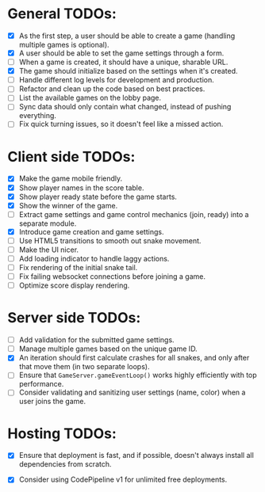 # General TODOs:

- [x] As the first step, a user should be able to create a game (handling multiple games is optional).
- [x] A user should be able to set the game settings through a form.
- [ ] When a game is created, it should have a unique, sharable URL.
- [x] The game should initialize based on the settings when it's created.
- [ ] Handle different log levels for development and production.
- [ ] Refactor and clean up the code based on best practices.
- [ ] List the available games on the lobby page.
- [ ] Sync data should only contain what changed, instead of pushing everything.
- [ ] Fix quick turning issues, so it doesn't feel like a missed action.
 
 # Client side TODOs:

- [x] Make the game mobile friendly.
- [x] Show player names in the score table.
- [x] Show player ready state before the game starts.
- [x] Show the winner of the game.
- [ ] Extract game settings and game control mechanics (join, ready) into a separate module.
- [x] Introduce game creation and game settings.
- [ ] Use HTML5 transitions to smooth out snake movement.
- [ ] Make the UI nicer.
- [ ] Add loading indicator to handle laggy actions.
- [ ] Fix rendering of the initial snake tail.
- [ ] Fix failing websocket connections before joining a game.
- [ ] Optimize score display rendering.
 
 # Server side TODOs:

- [ ] Add validation for the submitted game settings.
- [ ] Manage multiple games based on the unique game ID.
- [x] An iteration should first calculate crashes for all snakes, and only after that move them (in two separate loops).
- [ ] Ensure that `GameServer.gameEventLoop()` works highly efficiently with top performance.
- [ ] Consider validating and sanitizing user settings (name, color) when a user joins the game.

# Hosting TODOs:

- [x] Ensure that deployment is fast, and if possible, doesn't always install all dependencies from scratch.
- [x] Consider using CodePipeline v1 for unlimited free deployments.
 